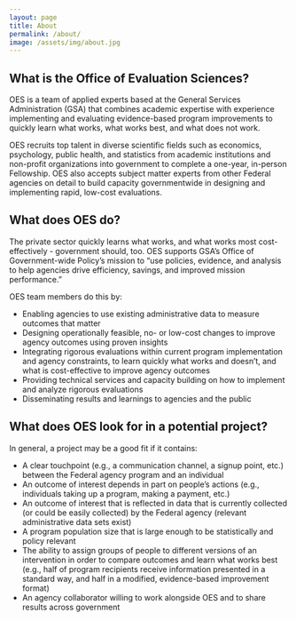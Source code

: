```yaml
---
layout: page
title: About
permalink: /about/
image: /assets/img/about.jpg
---
```

## What is the Office of Evaluation Sciences?

OES is a team of applied experts based at the General Services Administration (GSA) that combines academic expertise with experience implementing and evaluating evidence-based program improvements to quickly learn what works, what works best, and what does not work. 

OES recruits top talent in diverse scientific fields such as economics, psychology, public health, and statistics from academic institutions and non-profit organizations into government to complete a one-year, in-person Fellowship. OES also accepts subject matter experts from other Federal agencies on detail to build capacity governmentwide in designing and implementing rapid, low-cost evaluations.

## What does OES do?

The private sector quickly learns what works, and what works most cost-effectively - government should, too.  OES supports GSA’s Office of Government-wide Policy’s mission to “use policies, evidence, and analysis to help agencies drive efficiency, savings, and improved mission performance.” 

OES team members do this by:
- Enabling agencies to use existing administrative data to measure outcomes that matter
- Designing operationally feasible, no- or low-cost changes to improve agency outcomes using proven insights 
- Integrating rigorous evaluations within current program implementation and agency constraints, to learn quickly what works and doesn’t, and what is cost-effective to improve agency outcomes 
- Providing technical services and capacity building on how to implement and analyze rigorous evaluations
- Disseminating results and learnings to agencies and the public

## What does OES look for in a potential project?

In general, a project may be a good fit if it contains:
- A clear touchpoint (e.g., a communication channel, a signup point, etc.) between the Federal agency program and an individual
- An outcome of interest depends in part on people’s actions (e.g., individuals taking up a program, making a payment, etc.)
- An outcome of interest that is reflected in data that is currently collected (or could be easily collected) by the Federal agency (relevant administrative data sets exist)
- A program population size that is large enough to be statistically and policy relevant
- The ability to assign groups of people to different versions of an intervention in order to compare outcomes and learn what works best (e.g., half of program recipients receive information presented in a standard way, and half in a modified, evidence-based improvement format)
- An agency collaborator willing to work alongside OES and to share results across government


